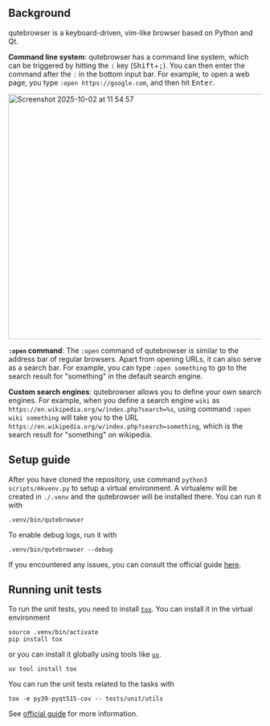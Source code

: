 ## Background

qutebrowser is a keyboard-driven, vim-like browser based on Python and Qt.

**Command line system**: qutebrowser has a command line system, which can be triggered by hitting the <kbd>:</kbd> key
(<kbd>Shift</kbd>+<kbd>;</kbd>). You can then enter the command after the `:` in the
bottom input bar. For example, to open a web page, you type
`:open https://google.com`, and then hit <kbd>Enter</kbd>.

<img width="912" height="487" alt="Screenshot 2025-10-02 at 11 54 57" src="https://github.com/user-attachments/assets/c4309dd4-a48e-4781-b237-7f5e60fcf5b1" />

**`:open` command**: The `:open` command of qutebrowser is similar to the address bar of regular browsers. Apart from opening URLs, it can also serve as a search bar. For example, you can type `:open something` to go to the search result for "something" in the default search engine.

**Custom search engines**: qutebrowser allows you to define your own search engines. For example, when you define a search engine `wiki` as `https://en.wikipedia.org/w/index.php?search=%s`, using command `:open wiki something` will take you to the URL `https://en.wikipedia.org/w/index.php?search=something`, which is the search result for "something" on wikipedia.

## Setup guide

After you have cloned the repository, use command `python3 scripts/mkvenv.py` to
setup a virtual environment. A virtualenv will be created in `./.venv` and the qutebrowser
will be installed there. You can run it with
```
.venv/bin/qutebrowser
```

To enable debug logs, run it with
```
.venv/bin/qutebrowser --debug
```

If you encountered any issues, you can consult the official guide [here](./doc/contributing.asciidoc#running-qutebrowser).

## Running unit tests

To run the unit tests, you need to install [`tox`](https://tox.wiki/en/latest/). You can install it in the virtual
environment
```
source .venv/bin/activate
pip install tox
```
or you can install it globally using tools like [`uv`](https://docs.astral.sh/uv/).
```
uv tool install tox
```

You can run the unit tests related to the tasks with
```
tox -e py39-pyqt515-cov -- tests/unit/utils
```

See [official guide](./doc/contributing.asciidoc#checkers) for more information.
